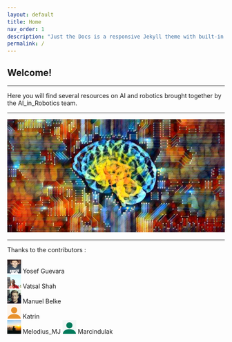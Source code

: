 ```yaml
---
layout: default
title: Home
nav_order: 1
description: "Just the Docs is a responsive Jekyll theme with built-in search that is easily customizable and hosted on GitHub Pages."
permalink: /
---
```


## Welcome!
<hr>
Here you will find several resources on AI and robotics brought together by the AI_in_Robotics team.
<hr>
<img src="utils/ai_net.jpg" alt=""/>
<hr>
Thanks to the contributors :
  
<img src="utils/Yosef_Guevara.png" width="32" height="32" alt=""/>  Yosef Guevara    
<img src="utils/Vatsal_Shah.jpg" width="32" height="32" alt=""/>  Vatsal Shah  
<img src="utils/Manuel_Belke.jpg" width="32" height="32" alt=""/>  Manuel Belke  
<img src="utils/Katrin.png" width="32" height="32" alt=""/>  Katrin  
<img src="utils/Melodius_MJ.jpg" width="32" height="32" alt=""/>  Melodius_MJ
<img src="utils/marcindulak.png" width="32" height="32" alt=""/>  Marcindulak 
